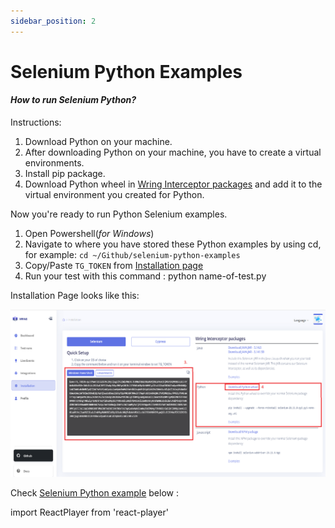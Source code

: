 ```yaml
---
sidebar_position: 2
---
```


# Selenium Python Examples

#### *How to run Selenium Python?*

Instructions: 

1. Download Python on your machine.
2. After downloading Python on your machine, you have to create a virtual environments. 
3. Install pip package.
4. Download Python wheel in [Wring Interceptor packages](https://app.wring.dev/details/installation) and add it to the virtual environment you created for Python.

Now you're ready to run Python Selenium examples.

1. Open Powershell(*for Windows*)
2. Navigate to where you have stored these Python examples by using cd, for example: `cd ~/Github/selenium-python-examples`
3. Copy/Paste `TG_TOKEN` from [Installation page](https://app.wring.dev/details/installation)
4. Run your test with this command : python name-of-test.py

Installation Page looks like this: 

![PExamples](/img/installation2.png)

Check [Selenium Python example](https://github.com/aichemydev/selenium-python-examples) below :

import ReactPlayer from 'react-player'

<ReactPlayer playing controls url='https://youtu.be/1OI-6NKcs10' />
